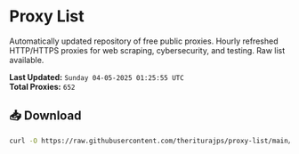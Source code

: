 # Proxy List

Automatically updated repository of free public proxies. Hourly refreshed HTTP/HTTPS proxies for web scraping, cybersecurity, and testing. Raw list available.

**Last Updated:** `Sunday 04-05-2025 01:25:55 UTC`  
**Total Proxies:** `652`

## 📥 Download
```bash
curl -O https://raw.githubusercontent.com/theriturajps/proxy-list/main/proxies.txt
